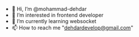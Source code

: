 - 👋 Hi, I’m @mohammad-dehdar
- 👀 I’m interested in frontend developer
- 🌱 I’m currently learning websocket
- 📫 How to reach me "dehdardevelop@gmail.com"

<!---
mohammad-dehdar/mohammad-dehdar is a ✨ special ✨ repository because its `README.md` (this file) appears on your GitHub profile.
You can click the Preview link to take a look at your changes.
--->
